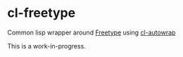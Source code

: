# cl-freetype

Common lisp wrapper around [Freetype](https://www.freetype.org/) using [cl-autowrap](https://github.com/rpav/cl-autowrap)

This is a work-in-progress.

